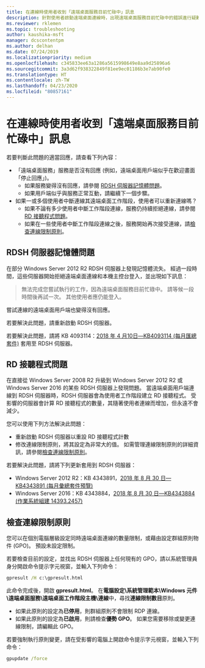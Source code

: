 ```yaml
---
title: 在連線時使用者收到「遠端桌面服務目前忙碌中」訊息
description: 針對使用者啟動遠端桌面連線時，出現遠端桌面服務目前忙碌中的錯誤進行疑難排解。
ms.reviewer: rklemen
ms.topic: troubleshooting
author: kaushika-msft
manager: dcscontentpm
ms.author: delhan
ms.date: 07/24/2019
ms.localizationpriority: medium
ms.openlocfilehash: c345833ee63a1286a5615998649e8aa9d25896a6
ms.sourcegitcommit: 3a3d62f938322849f81ee9ec01186b3e7ab90fe0
ms.translationtype: HT
ms.contentlocale: zh-TW
ms.lasthandoff: 04/23/2020
ms.locfileid: "80857161"
---
```

# <a name="on-connecting-user-receives-remote-desktop-service-is-currently-busy-message"></a>在連線時使用者收到「遠端桌面服務目前忙碌中」訊息

若要判斷此問題的適當回應，請查看下列內容：

- 「遠端桌面服務」服務是否沒有回應 (例如，遠端桌面用戶端似乎在歡迎畫面「停止回應」)。  
   - 如果服務變得沒有回應，請參閱 [RDSH 伺服器記憶體問題](#rdsh-server-memory-issue)。
   - 如果用戶端似乎與服務正常互動，請繼續下一個步驟。
- 如果一或多個使用者中斷連線其遠端桌面工作階段，使用者可以重新連線嗎？  
   - 如果不論有多少使用者中斷工作階段連線，服務仍持續拒絕連線，請參閱 [RD 接聽程式問題](#rd-listener-issue)。
   - 如果在一些使用者中斷工作階段連線之後，服務開始再次接受連線，請[檢查連線限制原則](#check-the-connection-limit-policy)。

## <a name="rdsh-server-memory-issue"></a>RDSH 伺服器記憶體問題

在部分 Windows Server 2012 R2 RDSH 伺服器上發現記憶體流失。 經過一段時間，這些伺服器開始拒絕遠端桌面連線和本機主控台登入，並出現如下訊息：

> 無法完成您嘗試執行的工作，因為遠端桌面服務目前忙碌中。 請等候一段時間後再試一次。 其他使用者應仍能登入。

嘗試連線的遠端桌面用戶端也變得沒有回應。

若要解決此問題，請重新啟動 RDSH 伺服器。

若要解決此問題，請將 KB 4093114：[2018 年 4 月10日—KB4093114 (每月匯總套件)](https://support.microsoft.com/help/4093114/) 套用至 RDSH 伺服器。

## <a name="rd-listener-issue"></a>RD 接聽程式問題

在直接從 Windows Server 2008 R2 升級到 Windows Server 2012 R2 或 Windows Server 2016 的某些 RDSH 伺服器上發現問題。 當遠端桌面用戶端連線到 RDSH 伺服器時，RDSH 伺服器會為使用者工作階段建立 RD 接聽程式。 受影響的伺服器會計算 RD 接聽程式的數量，其隨著使用者連線而增加，但永遠不會減少。

您可以使用下列方法解決此問題：

  - 重新啟動 RDSH 伺服器以重設 RD 接聽程式計數
  - 修改連線限制原則，將其設定為非常大的值。 如需管理連線限制原則的詳細資訊，請參閱[檢查連線限制原則](#check-the-connection-limit-policy)。

若要解決此問題，請將下列更新套用到 RDSH 伺服器：

  - Windows Server 2012 R2：KB 4343891，[2018 年 8 月 30 日—KB4343891 (每月彙總套件預覽)](https://support.microsoft.com/help/4343891/windows-81-update-kb4343891)
  - Windows Server 2016：KB 4343884，[2018 年 8 月 30 日—KB4343884 (作業系統組建 14393.2457)](https://support.microsoft.com/help/4343884/windows-10-update-kb4343884)

## <a name="check-the-connection-limit-policy"></a>檢查連線限制原則

您可以在個別電腦層級設定同時遠端桌面連線的數量限制，或藉由設定群組原則物件 (GPO)。 預設未設定限制。

若要檢查目前的設定，並找出 RDSH 伺服器上任何現有的 GPO，請以系統管理員身分開啟命令提示字元視窗，並輸入下列命令：
  
```cmd
gpresult /H c:\gpresult.html
```
   
此命令完成後，開啟 **gpresult.html**。 在**電腦設定\\系統管理範本\\Windows 元件\\遠端桌面服務\\遠端桌面工作階段主機\\連線**中，尋找**連線限制數目**原則。

  - 如果此原則的設定為**已停用**，則群組原則不會限制 RDP 連線。
  - 如果此原則的設定為**已啟用**，則請檢查**優勢 GPO**。 如果您需要移除或變更連線限制，請編輯此 GPO。

若要強制執行原則變更，請在受影響的電腦上開啟命令提示字元視窗，並輸入下列命令：
  
```cmd
gpupdate /force
```
  
